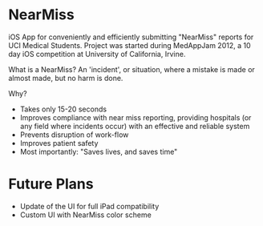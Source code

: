 NearMiss
========
iOS App for conveniently and efficiently submitting "NearMiss" reports for UCI Medical Students. Project was
started during MedAppJam 2012, a 10 day iOS competition at University of California, Irvine.

What is a NearMiss?
An 'incident', or situation, where a mistake is made or almost made, but no harm is done.

Why?
* Takes only 15-20 seconds
* Improves compliance with near miss reporting, providing hospitals (or any field where incidents occur) with
  an effective and reliable system
* Prevents disruption of work-flow
* Improves patient safety
* Most importantly: "Saves lives, and saves time"

Future Plans
============
* Update of the UI for full iPad compatibility
* Custom UI with NearMiss color scheme
